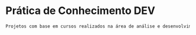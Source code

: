 # Prática de Conhecimento DEV

```sh
Projetos com base em cursos realizados na área de análise e desenvolvimento de sistemas

```
